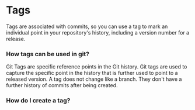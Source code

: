 # Tags
Tags are associated with commits, so you can use a tag to mark an individual point in your repository's history, including a version number for a release.
### How tags can be used in git?
Git Tags are specific reference points in the Git history. Git tags are used to capture the specific point in the history that is further used to point to a released version. A tag does not change like a branch. They don't have a further history of commits after being created.
### How do I create a tag?
